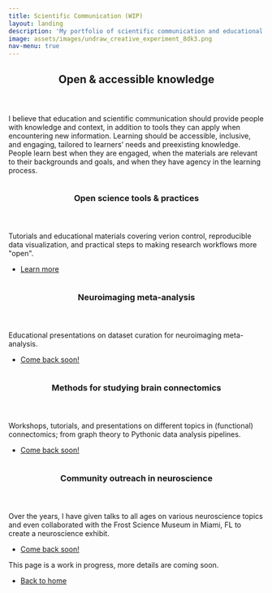 ```yaml
---
title: Scientific Communication (WIP)
layout: landing
description: 'My portfolio of scientific communication and educational content.'
image: assets/images/undraw_creative_experiment_8dk3.png
nav-menu: true
---
```


<!-- Main -->
<div id="main">

<!-- One -->
<section id="one">
	<div class="inner">
		<header class="major">
			<h2>Open & accessible knowledge</h2>
		</header>
		<p>I believe that education and scientific communication should provide people with knowledge and context, in addition to tools they can apply when encountering new information. Learning should be accessible, inclusive, and engaging, tailored to learners’ needs and preexisting knowledge. People learn best when they are engaged, when the materials are relevant to their backgrounds and goals, and when they have agency in the learning process.
		</p>
	</div>
</section>

<!-- Two -->
<section id="two" class="spotlights">
	<section>
		<a href="openscience.html" class="image">
			<img src="{% link assets/images/kirstie-open-science.png %}" alt="" data-position="center center" />
		</a>
		<div class="content">
			<div class="inner">
				<header class="major">
					<h3>Open science tools & practices</h3>
				</header>
				<p>Tutorials and educational materials covering verion control, reproducible data visualization, and practical steps to making research workflows more "open".</p>
				<ul class="actions">
					<li><a href="openscience.html" class="button">Learn more</a></li>
				</ul>
			</div>
		</div>
	</section>
	<section>
		<a href="#" class="image">
			<img src="{% link assets/images/nimare_overview.png %}" alt="" data-position="top center" />
		</a>
		<div class="content">
			<div class="inner">
				<header class="major">
					<h3>Neuroimaging meta-analysis</h3>
				</header>
				<p>Educational presentations on dataset curation for neuroimaging meta-analysis.</p>
				<ul class="actions">
					<li><a href="#" class="button">Come back soon!</a></li>
				</ul>
			</div>
		</div>
	</section>
	<section>
		<a href="#" class="image">
			<img src="{% link assets/images/IDConnWorkflowH-no_text.png %}" alt="" data-position="25% 25%" />
		</a>
		<div class="content">
			<div class="inner">
				<header class="major">
					<h3>Methods for studying brain connectomics</h3>
				</header>
				<p>Workshops, tutorials, and presentations on different topics in (functional) connectomics; from graph theory to Pythonic data analysis pipelines.</p>
				<ul class="actions">
					<li><a href="#" class="button">Come back soon!</a></li>
				</ul>
			</div>
		</div>
	</section>
	<section>
		<a href="#" class="image">
			<img src="{% link assets/images/Frost_Science_Museum.jpg %}" alt="" data-position="25% 25%" />
		</a>
		<div class="content">
			<div class="inner">
				<header class="major">
					<h3>Community outreach in neuroscience</h3>
				</header>
				<p>Over the years, I have given talks to all ages on various neuroscience topics and even collaborated with the Frost Science Museum in Miami, FL to create a neuroscience exhibit.</p>
				<ul class="actions">
					<li><a href="#" class="button">Come back soon!</a></li>
				</ul>
			</div>
		</div>
	</section>
</section>

<!-- Three -->
<section id="three">
	<div class="inner">
		<p>This page is a work in progress, more details are coming soon.</p>
		<ul class="actions">
			<li><a href="/" class="button next">Back to home</a></li>
		</ul>
	</div>
</section>

</div>
